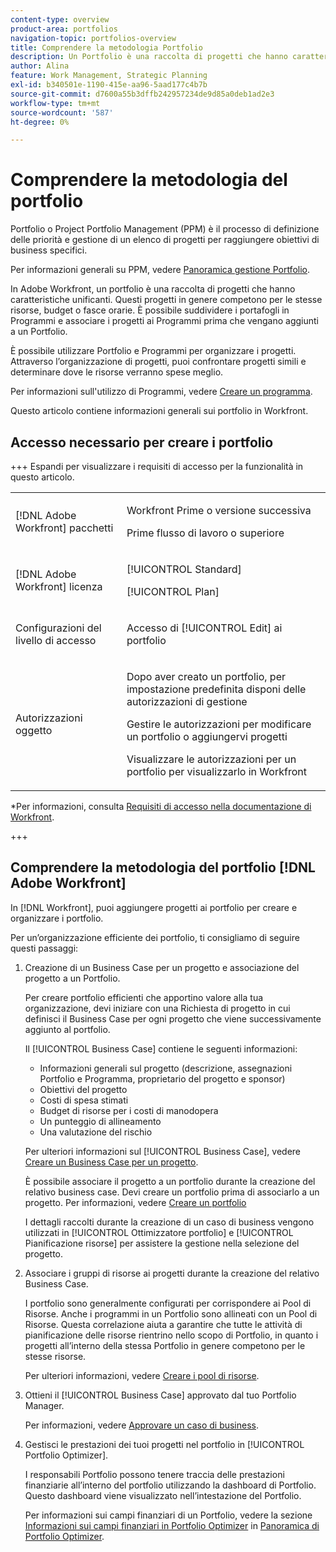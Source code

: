 ```yaml
---
content-type: overview
product-area: portfolios
navigation-topic: portfolios-overview
title: Comprendere la metodologia Portfolio
description: Un Portfolio è una raccolta di progetti che hanno caratteristiche unificanti. Questi progetti in genere competono per le stesse risorse, budget o fasce orarie. È possibile suddividere i portafogli in Programmi e associare i progetti ai Programmi prima che vengano aggiunti a un Portfolio.
author: Alina
feature: Work Management, Strategic Planning
exl-id: b340501e-1190-415e-aa96-5aad177c4b7b
source-git-commit: d7600a55b3dffb242957234de9d85a0deb1ad2e3
workflow-type: tm+mt
source-wordcount: '587'
ht-degree: 0%

---
```


# Comprendere la metodologia del portfolio

<!-- Audited: 1/2024 -->

Portfolio o Project Portfolio Management (PPM) è il processo di definizione delle priorità e gestione di un elenco di progetti per raggiungere obiettivi di business specifici.

Per informazioni generali su PPM, vedere [Panoramica gestione Portfolio](/help/quicksilver/manage-work/portfolios/portfolios-overview/portfolio-managament-overview.md).

In Adobe Workfront, un portfolio è una raccolta di progetti che hanno caratteristiche unificanti. Questi progetti in genere competono per le stesse risorse, budget o fasce orarie. È possibile suddividere i portafogli in Programmi e associare i progetti ai Programmi prima che vengano aggiunti a un Portfolio.

È possibile utilizzare Portfolio e Programmi per organizzare i progetti. Attraverso l’organizzazione di progetti, puoi confrontare progetti simili e determinare dove le risorse verranno spese meglio.

Per informazioni sull&#39;utilizzo di Programmi, vedere [Creare un programma](../../../manage-work/portfolios/create-and-manage-programs/create-program.md).

Questo articolo contiene informazioni generali sui portfolio in Workfront.

## Accesso necessario per creare i portfolio

<!--leave the table uncollapsed as this article is about access-->

+++ Espandi per visualizzare i requisiti di accesso per la funzionalità in questo articolo. 

<table style="table-layout:auto"> 
 <col> 
 <col> 
 <tbody> 
  <tr> 
   <td role="rowheader">[!DNL Adobe Workfront] pacchetti</td> 
   <td> <p>Workfront Prime o versione successiva</p>
   <p>Prime flusso di lavoro o superiore</p>
   </td> 
  </tr> 
  <tr> 
   <td role="rowheader">[!DNL Adobe Workfront] licenza</td> 
   <td> <p>[!UICONTROL Standard]</p>
   <p>[!UICONTROL Plan]</p> </td> 
  </tr> 
  <tr> 
   <td role="rowheader">Configurazioni del livello di accesso</td> 
   <td> <p>Accesso di [!UICONTROL Edit] ai portfolio</p>  </td> 
  </tr> 
  <tr> 
   <td role="rowheader">Autorizzazioni oggetto</td> 
   <td> <p>Dopo aver creato un portfolio, per impostazione predefinita disponi delle autorizzazioni di gestione</p> 
   <p>Gestire le autorizzazioni per modificare un portfolio o aggiungervi progetti</p>
   <p>Visualizzare le autorizzazioni per un portfolio per visualizzarlo in Workfront</p>
    </td> 
  </tr> 
 </tbody> 
</table>

*Per informazioni, consulta [Requisiti di accesso nella documentazione di Workfront](/help/quicksilver/administration-and-setup/add-users/access-levels-and-object-permissions/access-level-requirements-in-documentation.md).

+++

<!--Old:

<table style="table-layout:auto"> 
 <col> 
 <col> 
 <tbody> 
  <tr> 
   <td role="rowheader">[!DNL Adobe Workfront] plan*</td> 
   <td> <p>New: Any</p>
   <p>Current:[!UICONTROL Business] or higher</p> </td> 
  </tr> 
  <tr> 
   <td role="rowheader">[!DNL Adobe Workfront] license*</td> 
   <td> <p>New: [!UICONTROL Standard]</p>
   <p>Current:[!UICONTROL Plan] </p> </td> 
  </tr> 
  <tr> 
   <td role="rowheader">Access level configurations</td> 
   <td> <p>[!UICONTROL Edit] access to Portfolios</p>  </td> 
  </tr> 
  <tr> 
   <td role="rowheader">Object permissions</td> 
   <td> <p>After you create a portfolio, you have Manage permissions to it, by default</p> 
   <p>Manage permissions to edit a portfolio or add projects to it</p>
   <p>View permissions to a portfolio to view it in Workfront</p>
    </td> 
  </tr> 
 </tbody> 
</table>-->

## Comprendere la metodologia del portfolio [!DNL Adobe Workfront]

In [!DNL Workfront], puoi aggiungere progetti ai portfolio per creare e organizzare i portfolio.

Per un’organizzazione efficiente dei portfolio, ti consigliamo di seguire questi passaggi:

1. Creazione di un Business Case per un progetto e associazione del progetto a un Portfolio.

   Per creare portfolio efficienti che apportino valore alla tua organizzazione, devi iniziare con una Richiesta di progetto in cui definisci il Business Case per ogni progetto che viene successivamente aggiunto al portfolio.

   Il [!UICONTROL Business Case] contiene le seguenti informazioni:

   * Informazioni generali sul progetto (descrizione, assegnazioni Portfolio e Programma, proprietario del progetto e sponsor)
   * Obiettivi del progetto
   * Costi di spesa stimati
   * Budget di risorse per i costi di manodopera
   * Un punteggio di allineamento
   * Una valutazione del rischio

   Per ulteriori informazioni sul [!UICONTROL Business Case], vedere [Creare un Business Case per un progetto](../../../manage-work/projects/define-a-business-case/create-business-case.md).

   È possibile associare il progetto a un portfolio durante la creazione del relativo business case. Devi creare un portfolio prima di associarlo a un progetto. Per informazioni, vedere [Creare un portfolio](/help/quicksilver/manage-work/portfolios/create-and-manage-portfolios/create-portfolios.md)

   I dettagli raccolti durante la creazione di un caso di business vengono utilizzati in [!UICONTROL Ottimizzatore portfolio] e [!UICONTROL Pianificazione risorse] per assistere la gestione nella selezione del progetto.
1. Associare i gruppi di risorse ai progetti durante la creazione del relativo Business Case.

   I portfolio sono generalmente configurati per corrispondere ai Pool di Risorse. Anche i programmi in un Portfolio sono allineati con un Pool di Risorse. Questa correlazione aiuta a garantire che tutte le attività di pianificazione delle risorse rientrino nello scopo di Portfolio, in quanto i progetti all’interno della stessa Portfolio in genere competono per le stesse risorse.

   Per ulteriori informazioni, vedere [Creare i pool di risorse](/help/quicksilver/resource-mgmt/resource-planning/resource-pools/create-resource-pools.md).

1. Ottieni il [!UICONTROL Business Case] approvato dal tuo Portfolio Manager.

   Per informazioni, vedere [Approvare un caso di business](/help/quicksilver/manage-work/projects/define-a-business-case/approve-business-case.md).
1. Gestisci le prestazioni dei tuoi progetti nel portfolio in [!UICONTROL Portfolio Optimizer].

   I responsabili Portfolio possono tenere traccia delle prestazioni finanziarie all’interno del portfolio utilizzando la dashboard di Portfolio. Questo dashboard viene visualizzato nell’intestazione del Portfolio.

   Per informazioni sui campi finanziari di un Portfolio, vedere la sezione [Informazioni sui campi finanziari in Portfolio Optimizer](../../../manage-work/portfolios/portfolio-optimizer/portfolio-optimizer-overview.md#financial-fieds-subsection) in [Panoramica di Portfolio Optimizer](../../../manage-work/portfolios/portfolio-optimizer/portfolio-optimizer-overview.md).
